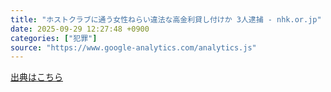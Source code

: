 ```yaml
---
title: "ホストクラブに通う女性ねらい違法な高金利貸し付けか 3人逮捕 - nhk.or.jp"
date: 2025-09-29 12:27:48 +0900
categories: ["犯罪"]
source: "https://www.google-analytics.com/analytics.js"
---
```


[出典はこちら](https://www.google-analytics.com/analytics.js)
